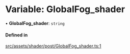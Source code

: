 # Variable: GlobalFog\_shader

• **GlobalFog\_shader**: `string`

#### Defined in

[src/assets/shader/post/GlobalFog_shader.ts:1](https://github.com/Orillusion/orillusion/blob/main/src/assets/shader/post/GlobalFog_shader.ts#L1)
